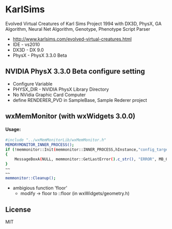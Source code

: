 
KarlSims
========

Evolved Virtual Creatures of Karl Sims Project 1994 with DX3D, PhysX, GA Algorithm, Neural Net Algorithm, Genotype, Phenotype Script Parser
- http://www.karlsims.com/evolved-virtual-creatures.html
- IDE - vs2010
- DX3D - DX 9.0
- PhysX - PhysX 3.3.0 Beta


NVIDIA PhysX 3.3.0 Beta configure setting
---------
- Configure Variable
 - PHYSX_DIR - NVIDIA PhysX Library Directory
- No NVidia Graphic Card Computer
 - define RENDERER_PVD  in SampleBase, Sample Rederer project


wxMemMonitor (with wxWidgets 3.0.0)
---------

#### Usage:
```sh
#include "../wxMemMonitorLib/wxMemMonitor.h"
MEMORYMONITOR_INNER_PROCESS();
if (!memmonitor::Init(memmonitor::INNER_PROCESS,hInstance,"config_target.json" ))
{
    MessageBoxA(NULL, memmonitor::GetLastError().c_str(), "ERROR", MB_OK);
}
~~
~~
memmonitor::Cleanup();
```

* ambigious function 'floor' 
    - modify -> floor to ::floor (in wxWidgets/geometry.h)


License
----

MIT
